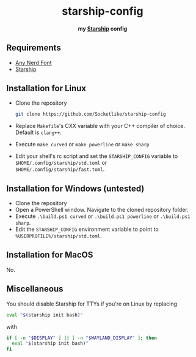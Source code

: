 <center>
  <h1 align="center">starship-config</h1>
  <h4 align="center">my <a href="https://starship.rs">Starship</a> config</h4>
</center>

## Requirements

- [Any Nerd Font](https://www.nerdfonts.com/font-downloads)
- [Starship](https://starship.rs)

## Installation for Linux

- Clone the repository

  ```bash
  git clone https://github.com/Socketlike/starship-config
  ```

- Replace `Makefile`'s CXX variable with your C++ compiler of choice. Default is `clang++`.
- Execute `make curved` or `make powerline` or `make sharp`
- Edit your shell's rc script and set the `STARSHIP_CONFIG` variable to
  `$HOME/.config/starship/std.toml` or  
  `$HOME/.config/starship/fast.toml`.

## Installation for Windows (untested)

- Clone the repository
- Open a PowerShell window. Navigate to the cloned repository folder.
- Execute `.\build.ps1 curved` or `.\build.ps1 powerline` or `.\build.ps1 sharp`.
- Edit the `STARSHIP_CONFIG` environment variable to point to `%USERPROFILE%/starship/std.toml`.

## Installation for MacOS

No.

## Miscellaneous

You should disable Starship for TTYs if you're on Linux by replacing

```bash
eval "$(starship init bash)"
```

with

```bash
if [ -n "$DISPLAY" ] || [ -n "$WAYLAND_DISPLAY" ]; then
  eval "$(starship init bash)"
fi
```
